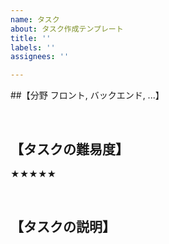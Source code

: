 ```yaml
---
name: タスク
about: タスク作成テンプレート
title: ''
labels: ''
assignees: ''

---
```


##【分野 フロント, バックエンド, ...】

<br>

## 【タスクの難易度】
★★★★★

<br>

## 【タスクの説明】

<br>
